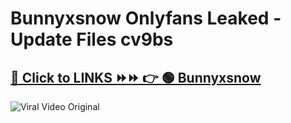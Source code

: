 
 # Bunnyxsnow Onlyfans Leaked - Update Files cv9bs

## <h2><a href="https://clipsfans.com/Bunnyxsnow&ref=git">🔗 Click to LINKS ⏩⏩ 👉 🟢 Bunnyxsnow </a></h2>

<a href="https://clipsfans.com/Bunnyxsnow&ref=git" rel="nofollow" data-target="animated-image.originalLink"><img src="https://i.ibb.co.com/xMMVF88/686577567.gif" alt="Viral Video Original" style="max-width: 100%; display: inline-block;" data-target="animated-image.originalImage"></a>

